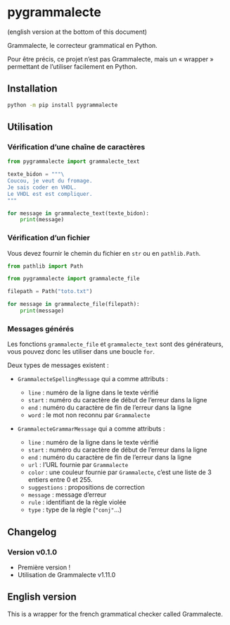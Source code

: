 # pygrammalecte

(english version at the bottom of this document)

Grammalecte, le correcteur grammatical en Python.

Pour être précis, ce projet n’est pas Grammalecte, mais un « wrapper » permettant de l’utiliser facilement en Python.

## Installation

```sh
python -m pip install pygrammalecte
```

## Utilisation

### Vérification d’une chaîne de caractères

```python
from pygrammalecte import grammalecte_text

texte_bidon = """\
Coucou, je veut du fromage.
Je sais coder en VHDL.
Le VHDL est est compliquer.
"""

for message in grammalecte_text(texte_bidon):
    print(message)
```

### Vérification d’un fichier

Vous devez fournir le chemin du fichier en `str` ou en `pathlib.Path`.

```python
from pathlib import Path

from pygrammalecte import grammalecte_file

filepath = Path("toto.txt")

for message in grammalecte_file(filepath):
    print(message)
```

### Messages générés

Les fonctions `grammalecte_file` et `grammalecte_text` sont des générateurs, vous pouvez donc les utiliser dans une boucle `for`.

Deux types de messages existent :

- `GrammalecteSpellingMessage` qui a comme attributs :
  - `line` : numéro de la ligne dans le texte vérifié
  - `start` : numéro du caractère de début de l’erreur dans la ligne
  - `end` : numéro du caractère de fin de l’erreur dans la ligne
  - `word` : le mot non reconnu par `Grammalecte`

- `GrammalecteGrammarMessage` qui a comme attributs :
  - `line` : numéro de la ligne dans le texte vérifié
  - `start` : numéro du caractère de début de l’erreur dans la ligne
  - `end` : numéro du caractère de fin de l’erreur dans la ligne
  - `url` : l’URL fournie par `Grammalecte`
  - `color` : une couleur fournie par `Grammalecte`, c’est une liste de 3 entiers entre 0 et 255.
  - `suggestions` : propositions de correction
  - `message` : message d’erreur
  - `rule` : identifiant de la règle violée
  - `type` : type de la règle (`"conj"`…)

## Changelog

### Version v0.1.0

- Première version !
- Utilisation de Grammalecte v1.11.0

## English version

This is a wrapper for the french grammatical checker called Grammalecte.